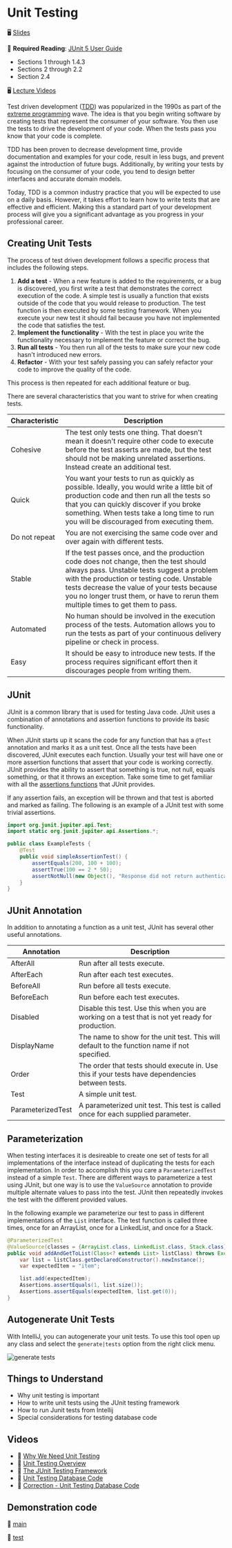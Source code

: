 # Unit Testing

🖥️ [Slides](https://docs.google.com/presentation/d/1gRoHgp1j28GHaJvzHJlqnrqtwfWfZz3F/edit?usp=sharing&ouid=114081115660452804792&rtpof=true&sd=true)

📖 **Required Reading**: [JUnit 5 User Guide](https://junit.org/junit5/docs/current/user-guide/)

- Sections 1 through 1.4.3
- Sections 2 through 2.2
- Section 2.4

🖥️ [Lecture Videos](#videos)

Test driven development ([TDD](https://en.wikipedia.org/wiki/Test-driven_development)) was popularized in the 1990s as part of the [extreme programming](https://en.wikipedia.org/wiki/Extreme_programming) wave. The idea is that you begin writing software by creating tests that represent the consumer of your software. You then use the tests to drive the development of your code. When the tests pass you know that your code is complete.

TDD has been proven to decrease development time, provide documentation and examples for your code, result in less bugs, and prevent against the introduction of future bugs. Additionally, by writing your tests by focusing on the consumer of your code, you tend to design better interfaces and accurate domain models.

Today, TDD is a common industry practice that you will be expected to use on a daily basis. However, it takes effort to learn how to write tests that are effective and efficient. Making this a standard part of your development process will give you a significant advantage as you progress in your professional career.

## Creating Unit Tests

The process of test driven development follows a specific process that includes the following steps.

1. **Add a test** - When a new feature is added to the requirements, or a bug is discovered, you first write a test that demonstrates the correct execution of the code. A simple test is usually a function that exists outside of the code that you would release to production. The test function is then executed by some testing framework. When you execute your new test it should fail because you have not implemented the code that satisfies the test.
1. **Implement the functionality** - With the test in place you write the functionality necessary to implement the feature or correct the bug.
1. **Run all tests** - You then run all of the tests to make sure your new code hasn't introduced new errors.
1. **Refactor** - With your test safely passing you can safely refactor your code to improve the quality of the code.

This process is then repeated for each additional feature or bug.

There are several characteristics that you want to strive for when creating tests.

| Characteristic        | Description                                                                                                                                                                                                                                                                                                           |
| --------------------- | --------------------------------------------------------------------------------------------------------------------------------------------------------------------------------------------------------------------------------------------------------------------------------------------------------------------- |
| Cohesive | The test only tests one thing. That doesn't mean it doesn't require other code to execute before the test asserts are made, but the test should not be making unrelated assertions. Instead create an additional test.                                                                                                |
| Quick                 | You want your tests to run as quickly as possible. Ideally, you would write a little bit of production code and then run all the tests so that you can quickly discover if you broke something. When tests take a long time to run you will be discouraged from executing them.                                       |
| Do not repeat         | You are not exercising the same code over and over again with different tests.                                                                                                                                                                                                                                        |
| Stable                | If the test passes once, and the production code does not change, then the test should always pass. Unstable tests suggest a problem with the production or testing code. Unstable tests decrease the value of your tests because you no longer trust them, or have to rerun them multiple times to get them to pass. |
| Automated             | No human should be involved in the execution process of the tests. Automation allows you to run the tests as part of your continuous delivery pipeline or check in process.                                                                                                                                           |
| Easy                  | It should be easy to introduce new tests. If the process requires significant effort then it discourages people from writing them.                                                                                                                                                                                    |

## JUnit

JUnit is a common library that is used for testing Java code. JUnit uses a combination of annotations and assertion functions to provide its basic functionality.

When JUnit starts up it scans the code for any function that has a `@Test` annotation and marks it as a unit test. Once all the tests have been discovered, JUnit executes each function. Usually your test will have one or more assertion functions that assert that your code is working correctly. JUnit provides the ability to assert that something is true, not null, equals something, or that it throws an exception. Take some time to get familiar with all the [assertions functions](https://junit.org/junit5/docs/5.0.1/api/org/junit/jupiter/api/Assertions.html) that JUnit provides.

If any assertion fails, an exception will be thrown and that test is aborted and marked as failing. The following is an example of a JUnit test with some trivial assertions.

```java
import org.junit.jupiter.api.Test;
import static org.junit.jupiter.api.Assertions.*;

public class ExampleTests {
    @Test
    public void simpleAssertionTest() {
        assertEquals(200, 100 + 100);
        assertTrue(100 == 2 * 50);
        assertNotNull(new Object(), "Response did not return authentication String");
    }
}
```

## JUnit Annotation

In addition to annotating a function as a unit test, JUnit has several other useful annotations.

| Annotation        | Description                                                                                      |
| ----------------- | ------------------------------------------------------------------------------------------------ |
| AfterAll          | Run after all tests execute.                                                                     |
| AfterEach         | Run after each test executes.                                                                    |
| BeforeAll         | Run before all tests execute.                                                                    |
| BeforeEach        | Run before each test executes.                                                                   |
| Disabled          | Disable this test. Use this when you are working on a test that is not yet ready for production. |
| DisplayName       | The name to show for the unit test. This will default to the function name if not specified.     |
| Order             | The order that tests should execute in. Use this if your tests have dependencies between tests.  |
| Test              | A simple unit test.                                                                              |
| ParameterizedTest | A parameterized unit test. This test is called once for each supplied parameter.                 |

## Parameterization

When testing interfaces it is desireable to create one set of tests for all implementations of the interface instead of duplicating the tests for each implementation. In order to accomplish this you care a `ParameterizedTest` instead of a simple `Test`. There are different ways to parameterize a test using JUnit, but one way is to use the `ValueSource` annotation to provide multiple alternate values to pass into the test. JUnit then repeatedly invokes the test with the different provided values.

In the following example we parameterize our test to pass in different implementations of the `List` interface. The test function is called three times, once for an ArrayList, once for a LinkedList, and once for a Stack.

```java
@ParameterizedTest
@ValueSource(classes = {ArrayList.class, LinkedList.class, Stack.class})
public void addAndGetToList(Class<? extends List> listClass) throws Exception {
    var list = listClass.getDeclaredConstructor().newInstance();
    var expectedItem = "item";

    list.add(expectedItem);
    Assertions.assertEquals(1, list.size());
    Assertions.assertEquals(expectedItem, list.get(0));
}
```

## Autogenerate Unit Tests

With IntelliJ, you can autogenerate your unit tests. To use this tool open up any class and select the `generate|tests` option from the right click menu.

![generate tests](generate-tests.png)

## Things to Understand

- Why unit testing is important
- How to write unit tests using the JUnit testing framework
- How to run Junit tests from Intellij
- Special considerations for testing database code

## <a name="videos"></a>Videos

- 🎥 [Why We Need Unit Testing](https://byu.hosted.panopto.com/Panopto/Pages/Viewer.aspx?id=c5707c4c-77d9-43d7-b96b-ad6b014612ca&start=0)
- 🎥 [Unit Testing Overview](https://byu.hosted.panopto.com/Panopto/Pages/Viewer.aspx?id=bb1884b3-55ab-4a8b-be05-ad6b01477df8&start=0)
- 🎥 [The JUnit Testing Framework](https://byu.hosted.panopto.com/Panopto/Pages/Viewer.aspx?id=071e47be-a746-4e74-afd5-ad6b0149b2b8&start=0)
- 🎥 [Unit Testing Database Code](https://byu.hosted.panopto.com/Panopto/Pages/Viewer.aspx?id=6d8bf3b3-3ddd-4f3d-b90d-ad6b014f2bb7&start=0)
- 🎥 [Correction - Unit Testing Database Code](https://byu.hosted.panopto.com/Panopto/Pages/Viewer.aspx?id=9178d92a-e41b-48f4-8e68-adf8015d7a91&start=0)

## Demonstration code

📁 [main](example-code/main/)

📁 [test](example-code/test/)
